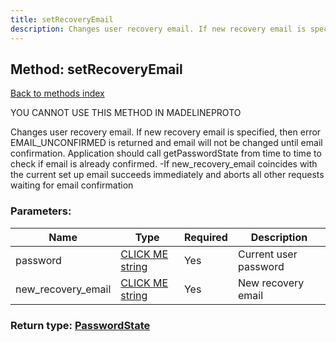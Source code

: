 ```yaml
---
title: setRecoveryEmail
description: Changes user recovery email. If new recovery email is specified, then error EMAIL_UNCONFIRMED is returned and email will not be changed until email confirmation. Application should call getPasswordState from time to time to check if email is already confirmed. -If new_recovery_email coincides with the current set up email succeeds immediately and aborts all other requests waiting for email confirmation
---
```

## Method: setRecoveryEmail  
[Back to methods index](index.md)


YOU CANNOT USE THIS METHOD IN MADELINEPROTO


Changes user recovery email. If new recovery email is specified, then error EMAIL_UNCONFIRMED is returned and email will not be changed until email confirmation. Application should call getPasswordState from time to time to check if email is already confirmed. -If new_recovery_email coincides with the current set up email succeeds immediately and aborts all other requests waiting for email confirmation

### Parameters:

| Name     |    Type       | Required | Description |
|----------|---------------|----------|-------------|
|password|[CLICK ME string](../types/string.md) | Yes|Current user password|
|new\_recovery\_email|[CLICK ME string](../types/string.md) | Yes|New recovery email|


### Return type: [PasswordState](../types/PasswordState.md)

